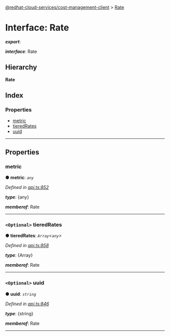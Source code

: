[@redhat-cloud-services/cost-management-client](../README.md) > [Rate](../interfaces/rate.md)

# Interface: Rate

*__export__*: 

*__interface__*: Rate

## Hierarchy

**Rate**

## Index

### Properties

* [metric](rate.md#metric)
* [tieredRates](rate.md#tieredrates)
* [uuid](rate.md#uuid)

---

## Properties

<a id="metric"></a>

###  metric

**● metric**: *`any`*

*Defined in [api.ts:852](https://github.com/RedHatInsights/javascript-clients/blob/master/packages/cost-management/api.ts#L852)*

*__type__*: {any}

*__memberof__*: Rate

___
<a id="tieredrates"></a>

### `<Optional>` tieredRates

**● tieredRates**: *`Array`<`any`>*

*Defined in [api.ts:858](https://github.com/RedHatInsights/javascript-clients/blob/master/packages/cost-management/api.ts#L858)*

*__type__*: {Array}

*__memberof__*: Rate

___
<a id="uuid"></a>

### `<Optional>` uuid

**● uuid**: *`string`*

*Defined in [api.ts:846](https://github.com/RedHatInsights/javascript-clients/blob/master/packages/cost-management/api.ts#L846)*

*__type__*: {string}

*__memberof__*: Rate

___

